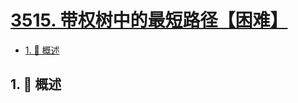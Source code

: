 # [3515. 带权树中的最短路径【困难】](https://github.com/Tdahuyou/TNotes.leetcode/tree/main/notes/3515.%20%E5%B8%A6%E6%9D%83%E6%A0%91%E4%B8%AD%E7%9A%84%E6%9C%80%E7%9F%AD%E8%B7%AF%E5%BE%84%E3%80%90%E5%9B%B0%E9%9A%BE%E3%80%91)

<!-- region:toc -->

- [1. 📝 概述](#1--概述)

<!-- endregion:toc -->

## 1. 📝 概述
